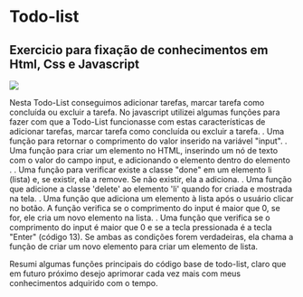 # Todo-list

## Exercicio para fixação de conhecimentos em  Html, Css e Javascript

<div> <img src="https://user-images.githubusercontent.com/97295520/214920356-f7640b9c-9e3c-41c9-8354-1bd583185685.png"><div/>
  
  
Nesta Todo-List conseguimos adicionar tarefas, marcar tarefa como concluída  ou excluir a tarefa.
No javascript utilizei algumas funções para fazer com que a Todo-List funcionasse com estas características de adicionar tarefas, marcar tarefa como concluída  ou excluir a tarefa.
. Uma função para retornar o comprimento do valor inserido na variável "input".
. Uma função para  criar um elemento  no HTML, inserindo um nó de texto com o valor do campo input, e adicionando o elemento  dentro do elemento .
. Uma função para verificar existe a classe "done" em um elemento li (lista) e, se existir, ela a remove. Se não existir, ela a adiciona.
. Uma função que adicione a classe 'delete' ao elemento 'li' quando for criada e mostrada na tela.
. Uma função que adiciona um elemento à lista após o usuário clicar no botão. A função verifica se o comprimento do input é maior que 0, se for, ele cria um novo    elemento na lista.
. Uma função que verifica  se o comprimento do input é maior que 0 e se a tecla pressionada é a tecla "Enter" (código 13). Se ambas as condições forem verdadeiras, ela chama a função de criar um novo elemento para criar um elemento de lista. 

Resumi algumas funções principais do código base de todo-list, claro que em futuro próximo desejo aprimorar cada vez mais com meus conhecimentos adquirido com o tempo.
